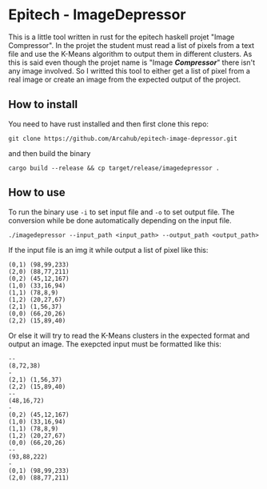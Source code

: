 # Epitech - ImageDepressor

This is a little tool written in rust for the epitech haskell projet "Image Compressor". In the projet the student must read a list of pixels from a text file and use the K-Means algorithm to output them in different clusters. As this is said even though the projet name is "Image **_Compressor_**" there isn't any image involved. So I writted this tool to either get a list of pixel from a real image or create an image from the expected output of the project.

## How to install

You need to have rust installed and then first clone this repo:

```
git clone https://github.com/Arcahub/epitech-image-depressor.git
```

and then build the binary

```
cargo build --release && cp target/release/imagedepressor .
```

## How to use

To run the binary use `-i` to set input file and `-o` to set output file. The conversion while be done automatically depending on the input file.

```
./imagedepressor --input_path <input_path> --output_path <output_path>
```

If the input file is an img it while output a list of pixel like this:

```
(0,1) (98,99,233)
(2,0) (88,77,211)
(0,2) (45,12,167)
(1,0) (33,16,94)
(1,1) (78,8,9)
(1,2) (20,27,67)
(2,1) (1,56,37)
(0,0) (66,20,26)
(2,2) (15,89,40)
```

Or else it will try to read the K-Means clusters in the expected format and output an image. The exepcted input must be formatted like this:

```
--
(8,72,38)
-
(2,1) (1,56,37)
(2,2) (15,89,40)
--
(48,16,72)
-
(0,2) (45,12,167)
(1,0) (33,16,94)
(1,1) (78,8,9)
(1,2) (20,27,67)
(0,0) (66,20,26)
--
(93,88,222)
-
(0,1) (98,99,233)
(2,0) (88,77,211)
```
